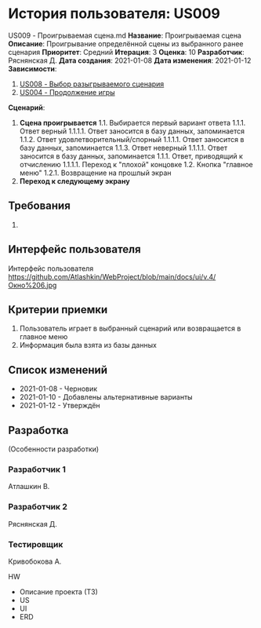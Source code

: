 # История пользователя: US009
US009 - Проигрываемая сцена.md
**Название**: Проигрываемая сцена
**Описание**: Проигрывание определённой сцены из выбранного ранее сценария
**Приоритет**: Средний
**Итерация**: 3
**Оценка**: 10
**Разработчик**: Ряснянская Д.
**Дата создания**: 2021-01-08
**Дата изменения**: 2021-01-12
**Зависимости**:
1. [US008 - Выбор разыгрываемого сценария](US008.md)
2. [US004 - Продолжение игры](US004.md)

**Сценарий**:
1. **Сцена проигрывается**
	1.1. Выбирается первый вариант ответа
		1.1.1. Ответ верный
			1.1.1.1. Ответ заносится в базу данных, запоминается
		1.1.2. Ответ удовлетворительный/спорный
			1.1.1.1. Ответ заносится в базу данных, запоминается
		1.1.3. Ответ неверный
			1.1.1.1. Ответ заносится в базу данных, запоминается
		1.1.1. Ответ, приводящий к отчислению
			1.1.1.1. Переход к "плохой" концовке
	1.2. Кнопка "главное меню"
		1.2.1. Возвращение на прошлый экран
2. **Переход к следующему экрану**

## Требования
1. 

## Интерфейс пользователя
Интерфейс пользователя 
https://github.com/Atlashkin/WebProject/blob/main/docs/ui/v.4/Окно%206.jpg

## Критерии приемки
1. Пользователь играет в выбранный сценарий или возвращается в главное меню
2. Информация была взята из базы данных

## Список изменений
- 2021-01-08 - Черновик
- 2021-01-10 - Добавлены альтернативные варианты
- 2021-01-12 - Утверждён

## Разработка
(Особенности разработки)

### Разработчик 1
Атлашкин В.
### Разработчик 2
Ряснянская Д.
### Тестировщик
Кривобокова А.

HW
- Описание проекта (ТЗ)
- US
- UI
- ERD